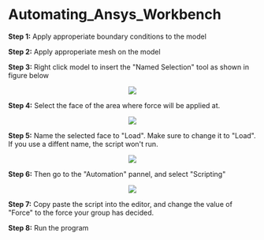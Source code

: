 # Automating_Ansys_Workbench

**Step 1:** Apply approperiate boundary conditions to the model

**Step 2:** Apply approperiate mesh on the model

**Step 3:** Right click model to insert the "Named Selection" tool as shown in figure below
<p align="center">
  <img src="https://user-images.githubusercontent.com/115262940/221674291-1ff1236a-5995-416d-a8b3-ac16ad530af2.png" />
</p>


**Step 4:** Select the face of the area where force will be applied at. 
<p align="center">
  <img src="https://user-images.githubusercontent.com/115262940/221677337-2a26fe01-bc08-4d85-b737-8bc9f7945c98.png" />
</p>


**Step 5:** Name the selected face to "Load". Make sure to change it to "Load". If you use a diffent name, the script won't run.
<p align="center">
  <img src="https://user-images.githubusercontent.com/115262940/221677795-d988f898-94e2-4074-bfc5-c131d17e86a8.png" />
</p>


**Step 6:** Then go to the "Automation" pannel, and select "Scripting"
<p align="center">
  <img src="https://user-images.githubusercontent.com/115262940/221678150-7e54334f-2182-4337-9c12-ee93dcd44785.png" />
</p>


**Step 7:** Copy paste the script into the editor, and change the value of "Force" to the force your group has decided.

**Step 8:** Run the program 
